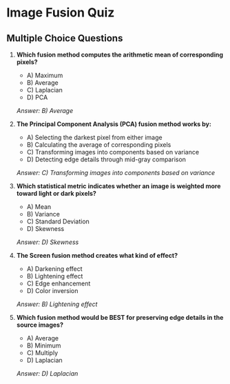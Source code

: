 # Image Fusion Quiz

## Multiple Choice Questions

1. **Which fusion method computes the arithmetic mean of corresponding pixels?**
   - A) Maximum
   - B) Average
   - C) Laplacian
   - D) PCA
  
   *Answer: B) Average*

2. **The Principal Component Analysis (PCA) fusion method works by:**
   - A) Selecting the darkest pixel from either image
   - B) Calculating the average of corresponding pixels
   - C) Transforming images into components based on variance
   - D) Detecting edge details through mid-gray comparison
  
   *Answer: C) Transforming images into components based on variance*

3. **Which statistical metric indicates whether an image is weighted more toward light or dark pixels?**
   - A) Mean
   - B) Variance
   - C) Standard Deviation
   - D) Skewness
  
   *Answer: D) Skewness*

4. **The Screen fusion method creates what kind of effect?**
   - A) Darkening effect
   - B) Lightening effect
   - C) Edge enhancement
   - D) Color inversion
  
   *Answer: B) Lightening effect*

5. **Which fusion method would be BEST for preserving edge details in the source images?**
   - A) Average
   - B) Minimum
   - C) Multiply
   - D) Laplacian
  
   *Answer: D) Laplacian*
